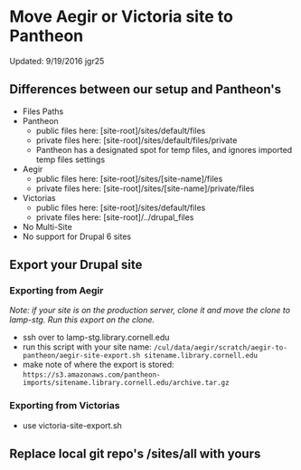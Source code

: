 # Move Aegir or Victoria site to Pantheon

Updated: 9/19/2016 jgr25

## Differences between our setup and Pantheon's
* Files Paths
 * Pantheon
	  * public files here: [site-root]/sites/default/files
	  * private files here: [site-root]/sites/default/files/private
	  * Pantheon has a designated spot for temp files, and ignores imported temp files settings
 * Aegir
	  * public files here: [site-root]/sites/[site-name]/files
	  * private files here: [site-root]/sites/[site-name]/private/files
 * Victorias
	  * public files here: [site-root]/sites/default/files
	  * private files here: [site-root]/../drupal_files
* No Multi-Site
* No support for Drupal 6 sites

## Export your Drupal site

### Exporting from Aegir
*Note: if your site is on the production server, clone it and move the clone to lamp-stg. Run this export on the clone.*

* ssh over to lamp-stg.library.cornell.edu
* run this script with your site name:
`
/cul/data/aegir/scratch/aegir-to-pantheon/aegir-site-export.sh sitename.library.cornell.edu
`
* make note of where the export is stored:
`
https://s3.amazonaws.com/pantheon-imports/sitename.library.cornell.edu/archive.tar.gz
`

### Exporting from Victorias
* use victoria-site-export.sh

## Replace local git repo's /sites/all with yours

